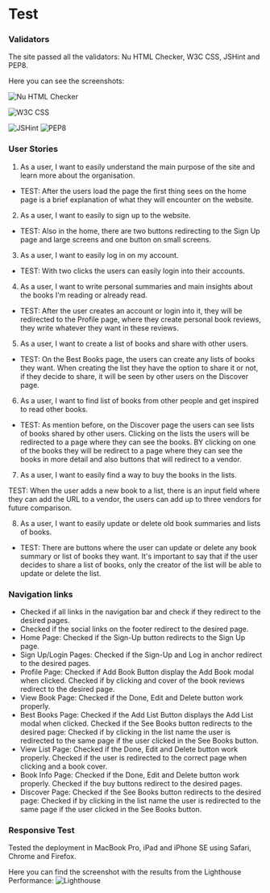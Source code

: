 # Test

### Validators

The site passed all the validators: Nu HTML Checker, W3C CSS, JSHint and PEP8.

Here you can see the screenshots:

![Nu HTML Checker](https://github.com/cnavotka/bookclub/blob/main/static/images/html-validator-2.png)

![W3C CSS](https://github.com/cnavotka/bookclub/blob/main/static/images/css-validator.png)

![JSHint](https://github.com/cnavotka/bookclub/blob/main/static/images/jshint-validator.png)
![PEP8](https://github.com/cnavotka/bookclub/blob/main/static/images/pep8-validator.png)

### User Stories

1. As a user, I want to easily understand the main purpose of the site and learn more about the organisation.

* TEST: After the users load the page the first thing sees on the home page is a brief explanation of what they will encounter on the website.

2. As a user, I want to easily to sign up to the website.

* TEST: Also in the home, there are two buttons redirecting to the Sign Up page and large screens and one button on small screens.

3. As a user, I want to easily log in on my account.

* TEST: With two clicks the users can easily login into their accounts.

4. As a user, I want to write personal summaries and main insights about the books I'm reading or already read.

* TEST: After the user creates an account or login into it, they will be redirected to the Profile page, where they create personal book reviews, they write whatever they want in these reviews.

5. As a user, I want to create a list of books and share with other users.

* TEST: On the Best Books page, the users can create any lists of books they want. When creating the list they have the option to share it or not, if they decide to share, it will be seen by other users on the Discover page.

6. As a user, I want to find list of books from other people and get inspired to read other books.

* TEST: As mention before, on the Discover page the users can see lists of books shared by other users. Clicking on the lists the users will be redirected to a page where they can see the books. BY clicking on one of the books they will be redirect to a page where they can see the books in more detail and also buttons that will redirect to a vendor.

7. As a user, I want to easily find a way to buy the books in the lists.

TEST: When the user adds a new book to a list, there is an input field where they can add the URL to a vendor, the users can add up to three vendors for future comparison.

8. As a user, I want to easily update or delete old book summaries and lists of books.

* TEST: There are buttons where the user can update or delete any book summary or list of books they want. It's important to say that if the user decides to share a list of books, only the creator of the list will be able to update or delete the list.

### Navigation links

* Checked if all links in the navigation bar and check if they redirect to the desired pages.
* Checked if the social links on the footer redirect to the desired page.
* Home Page:
Checked if the Sign-Up button redirects to the Sign Up page.
* Sign Up/Login Pages:
Checked if the Sign-Up and Log in anchor redirect to the desired pages.
* Profile Page:
Checked if Add Book Button display the Add Book modal when clicked.
Checked if by clicking and cover of the book reviews redirect to the desired page.
* View Book Page:
Checked if the Done, Edit and Delete button work properly.
* Best Books Page:
Checked if the Add List Button displays the Add List modal when clicked.
Checked if the See Books button redirects to the desired page:
Checked if by clicking in the list name the user is redirected to the same page if the user clicked in the See Books button.
* View List Page:
Checked if the Done, Edit and Delete button work properly.
Checked if the user is redirected to the correct page when clicking and a book cover.
* Book Info Page:
Checked if the Done, Edit and Delete button work properly.
Checked if the buy buttons redirect to the desired pages.
* Discover Page:
Checked if the See Books button redirects to the desired page:
Checked if by clicking in the list name the user is redirected to the same page if the user clicked in the See Books button.

### Responsive Test

Tested the deployment in MacBook Pro, iPad and iPhone SE using Safari, Chrome and Firefox.

Here you can find the screenshot with the results from the Lighthouse Performance:
![Lighthouse](https://github.com/cnavotka/bookclub/blob/main/static/images/lighthouse.png)




